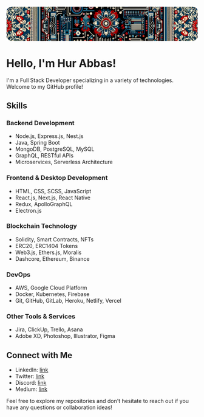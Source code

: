 ![Github Profile README.md Header](assets/profile-header-v1.png)

# Hello, I'm Hur Abbas!

I'm a Full Stack Developer specializing in a variety of technologies. Welcome to my GitHub profile!

## Skills

### Backend Development
- Node.js, Express.js, Nest.js
- Java, Spring Boot
- MongoDB, PostgreSQL, MySQL
- GraphQL, RESTful APIs
- Microservices, Serverless Architecture

### Frontend & Desktop Development
- HTML, CSS, SCSS, JavaScript
- React.js, Next.js, React Native
- Redux, ApolloGraphQL
- Electron.js

### Blockchain Technology
- Solidity, Smart Contracts, NFTs
- ERC20, ERC1404 Tokens
- Web3.js, Ethers.js, Moralis
- Dashcore, Ethereum, Binance

### DevOps
- AWS, Google Cloud Platform
- Docker, Kubernetes, Firebase
- Git, GitHub, GitLab, Heroku, Netlify, Vercel

### Other Tools & Services
- Jira, ClickUp, Trello, Asana
- Adobe XD, Photoshop, Illustrator, Figma

## Connect with Me

- LinkedIn: [link](https://www.linkedin.com/in/hurabbas/)
- Twitter: [link](https://www.linkedin.com/in/hurabbas/)
- Discord: [link](https://www.linkedin.com/in/hurabbas/)
- Medium: [link](https://www.linkedin.com/in/hurabbas/)

Feel free to explore my repositories and don't hesitate to reach out if you have any questions or collaboration ideas!
